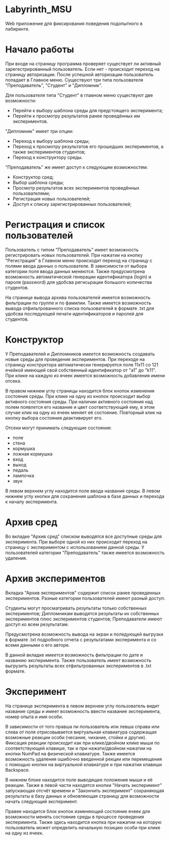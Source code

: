 # Labyrinth_MSU
Web приложение для фиксирования поведения подопытного в лабиринте.

# Начало работы

При входе на страницу программа проверяет существует ли активный зарегестрированный пользователь. Если нет - происходит переход на
страницу авторизации. После успешной авторизации пользователь попадает в Главное меню. Существуют три типа пользователя 
"Преподаватель", "Студент" и "Дипломник". 

Для пользователя типа "Студент" в главном меню существуют две возможности: 
  - Перейти к выбору шаблона среды для предстоящего эксперимента;
  - Перейти к просмотру результатов ранее проведённых им экспериментов.

"Дипломник" имеет три опции:
  - Переход к выбору шаблона среды;
  - Переход к просмотру результатов его прошедших экспериментов, а также экспериментов студентов;
  - Переход к конструктору среды.

"Преподаватель" же имеет доступ к следующим возможностям:
  - Конструктор сред;
  - Выбор шаблона среды;
  - Просмотр результатов всех экспериментов проведённых пользователями;
  - Регистрация новых пользователей;
  - Доступ к списку зарегистрированных пользователей;
  
 # Регистрация и список пользователей
 
 Пользователь с типом "Преподаватель" имеет возможность регистрировать новых пользователей. При нажатии на кнопку "Регистрация" в 
Главном меню происходит переход на страницу с полями ввода данных о пользователе. В зависимости от выбора категории поля ввода данных 
меняются. Также предусмотрена возможность автоматической генерации идентификатора (login) и пароля (password) для удобсва регисьрации 
большого количества студентов.
 
 На странице вывода архива пользователей имеется возможность фильтрации по группе и по фамилии. Также имеется возможность вывода 
отфильтрованного списка пользователей в формате .txt для удобсва последующей печати идентификаторов и паролей для студентов.

# Конструктор

 У Преподавателей и Дипломников имеется возможность создавать новые среды для проведения экспериментов. При переходе на страницу 
конструктора автоматически генерируется поле 11х11 со 121 ячейкой имеющей свой собственный идентификатор от "a1" до "k11". При клике на 
каждую из ячеек имеется возможность добавления имени отсека. 
 
 В правом нижнем углу страницы находится блок кнопок изменения состояния среды. При клике на одну из кнопок происходит выбор активного 
состояния среды. При наличии активного состояния над полем появлется его название и цвет соответствующий ему, в этом случае клик на 
одну из ячеек меняет её состояние. Повторный клик на кнопку выбора состояния деактивирует его.
 
 Отсеки могут принимать следующие состояния:
 - поле
 - стена
 - кормушка
 - ложная кормушка
 - вход
 - выход
 - педаль
 - лампочка
 - звук
 
 В левом верхнем углу находится поле ввода названия среды.
 В левом нижнем углу кнопки для сохранения шаблона в базе данных и перехода к началу эксперимента.

# Архив сред

 Во вкладке "Архив сред" списком выводятся все доступные среды для эксперимента. При выборе одной из них происходит переход на страницу
с экспериментом с использованием данной среды. У пользователей категории "Преподаватель" также имеется возможность удаления.

# Архив экспериментов

 Вкладка "Архив экспериментов" содержит список ранее проведенных экспериментов. Разные категории пользователей имеют разный доступ.
 
 Студенты могут просматривать результаты только собственных экспериментов;
 Дипломникам выводятся результаты их собственных экспериментов плюс экспериментов студентов;
 Преподаватели имеют доступ ко всем результатам.
 
 Предусмотрена возможность вывода на экран и поледующей выгрузки в формате .txt подробного отчета с результатами эксперимента и со 
всеми данными о его авторе.
 
 В данной вкладке имеется возможность фильтрации по дате и названию эксперимента. Также пользователь имеет возможность выгрузить 
результаты всех отфильтрованных экспериментов в .txt формате. 
 
 # Эксперимент
 
 На странице эксперимента в левом верхнем углу пользователь видит название среды и имеет возможность ввести название эксперимента, 
номер опыта и имя особи. 
 
 В зависимости от того правша ли пользователь или левша справа или слева от поля отрисовывается виртуальная клавиатура содержащая 
возможные реакции особи (чесание, чихание, стойки и другие). Фиксация реакции происходит как при клике/двойном клике мыши по 
соответствующей клавише, так и при нажати/двойном нажатии на кнопки NumPad на физической клавиатуре. Также имеется возможность удаления
ошибочно введенной рекции или перемещения с помощью кнопки на виртуальной клавиатуре и при нажатии клавиши Backspace.
 
 В нижнем блоке находится поле выводящее положение мыши и её реакции. Также в левой части находятся кнопки "Начать эксперимент" 
запускающая отсчёт времени и "Закончить эксперимент" сохраняющая результаты в базу данных и обновляющая страницу для возможности 
начать следующий эксперимент.
 
 Правее находится блок кнопок изменяющий состояние ячеек для возможности менять состояние среды в процессе проведения эксперимента. 
Также здесь находится кнопка при нажатии на которую пользователь может определить начальную позицию особи при клике на одну из ячеек.
 
